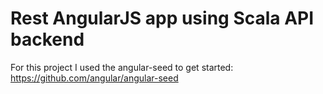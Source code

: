 # Rest AngularJS app using Scala API backend
For this project I used the angular-seed to get started: https://github.com/angular/angular-seed